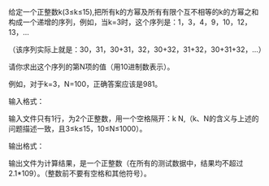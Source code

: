 给定一个正整数k(3≤k≤15),把所有k的方幂及所有有限个互不相等的k的方幂之和构成一个递增的序列，例如，当k=3时，这个序列是：1，3，4，9，10，12，13，…

（该序列实际上就是：30，31，30+31，32，30+32，31+32，30+31+32，…）

请你求出这个序列的第N项的值（用10进制数表示）。

例如，对于k=3，N=100，正确答案应该是981。

输入格式：

输入文件只有1行，为2个正整数，用一个空格隔开：k N,（k、N的含义与上述的问题描述一致，且3≤k≤15，10≤N≤1000）。

输出格式：

输出文件为计算结果，是一个正整数（在所有的测试数据中，结果均不超过2.1*109）。（整数前不要有空格和其他符号）。
